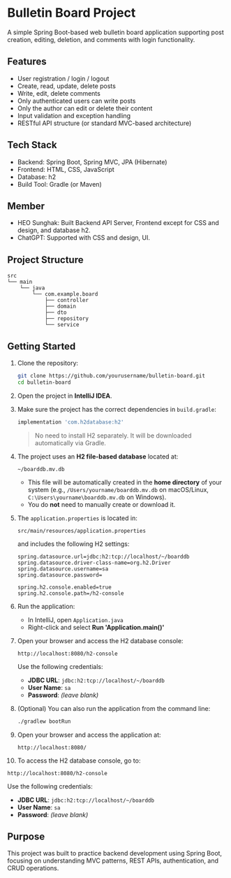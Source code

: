 # Bulletin Board Project

A simple Spring Boot-based web bulletin board application supporting post creation, editing, deletion, and comments with login functionality.

## Features

- User registration / login / logout
- Create, read, update, delete posts
- Write, edit, delete comments
- Only authenticated users can write posts
- Only the author can edit or delete their content
- Input validation and exception handling
- RESTful API structure (or standard MVC-based architecture)

## Tech Stack

- Backend: Spring Boot, Spring MVC, JPA (Hibernate)
- Frontend: HTML, CSS, JavaScript
- Database: h2
- Build Tool: Gradle (or Maven)

## Member

- HEO Sunghak: Built Backend API Server, Frontend except for CSS and design, and database h2.
- ChatGPT: Supported with CSS and design, UI.
  
## Project Structure

```plaintext
src
└── main
    └── java
        └── com.example.board
            ├── controller
            ├── domain
            ├── dto
            ├── repository
            └── service
```

## Getting Started

1. Clone the repository:
   ```bash
   git clone https://github.com/yourusername/bulletin-board.git
   cd bulletin-board
   ```

2. Open the project in **IntelliJ IDEA**.

3. Make sure the project has the correct dependencies in `build.gradle`:
   ```gradle
   implementation 'com.h2database:h2'
   ```

   > No need to install H2 separately. It will be downloaded automatically via Gradle.

4. The project uses an **H2 file-based database** located at:
   ```
   ~/boarddb.mv.db
   ```
   - This file will be automatically created in the **home directory** of your system (e.g., `/Users/yourname/boarddb.mv.db` on macOS/Linux, `C:\Users\yourname\boarddb.mv.db` on Windows).
   - You do **not** need to manually create or download it.

5. The `application.properties` is located in:
   ```
   src/main/resources/application.properties
   ```
   and includes the following H2 settings:
   ```properties
   spring.datasource.url=jdbc:h2:tcp://localhost/~/boarddb
   spring.datasource.driver-class-name=org.h2.Driver
   spring.datasource.username=sa
   spring.datasource.password=

   spring.h2.console.enabled=true
   spring.h2.console.path=/h2-console
   ```

6. Run the application:
   - In IntelliJ, open `Application.java`
   - Right-click and select **Run 'Application.main()'**

7. Open your browser and access the H2 database console:
   ```
   http://localhost:8080/h2-console
   ```
   Use the following credentials:
   - **JDBC URL**: `jdbc:h2:tcp://localhost/~/boarddb`
   - **User Name**: `sa`
   - **Password**: *(leave blank)*

8. (Optional) You can also run the application from the command line:
   ```bash
   ./gradlew bootRun
   ```
   
9. Open your browser and access the application at:
   ```
   http://localhost:8080/
   ```
   
10. To access the H2 database console, go to:
   ```
   http://localhost:8080/h2-console
   ```
   Use the following credentials:
   - **JDBC URL**: `jdbc:h2:tcp://localhost/~/boarddb`
   - **User Name**: `sa`
   - **Password**: *(leave blank)*

## Purpose

This project was built to practice backend development using Spring Boot, focusing on understanding MVC patterns, REST APIs, authentication, and CRUD operations.
